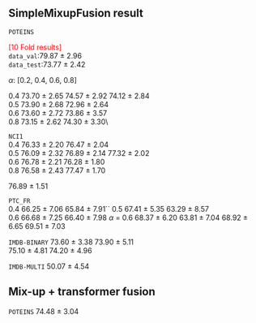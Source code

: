<!--
 * @Description: 
 * @Author: Rui Dong
 * @Date: 2023-10-25 21:51:49
 * @LastEditors: Rui Dong
 * @LastEditTime: 2023-11-08 11:44:08
-->


## SimpleMixupFusion result
`POTEINS`

<font color = red>[10 Fold results]</font> \
`data_val`:79.87 ± 2.96 \
`data_test`:73.77 ± 2.42


$\alpha$: [0.2, 0.4, 0.6, 0.8]

0.4    73.70 ± 2.65     74.57 ± 2.92    74.12 ± 2.84\
0.5    73.90 ± 2.68     72.96 ± 2.64\
0.6    73.60 ± 2.72     73.86 ± 3.57\
0.8    73.15 ± 2.62     74.30 ± 3.30\


`NCI1`\
0.4     76.33 ± 2.20    76.47 ± 2.04\
0.5     76.09 ± 2.32    76.89 ± 2.14    77.32 ± 2.02\
0.6     76.78 ± 2.21    76.28 ± 1.80\
0.8     76.58 ± 2.43    77.47 ± 1.70

76.89 ± 1.51

`PTC_FR`\
0.4     66.25 ± 7.06    65.84 ± 7.91\``
0.5     67.41 ± 5.35    63.29 ± 8.57\
0.6     66.68 ± 7.25    66.40 ± 7.98
$\alpha$ = 0.6
68.37 ± 6.20
63.81 ± 7.04
68.92 ± 6.65
69.51 ± 7.03


`IMDB-BINARY`
73.60 ± 3.38    73.90 ± 5.11\
75.10 ± 4.81    74.20 ± 4.96

`IMDB-MULTI`
50.07 ± 4.54

## Mix-up + transformer fusion
`POTEINS`
74.48 ± 3.04
